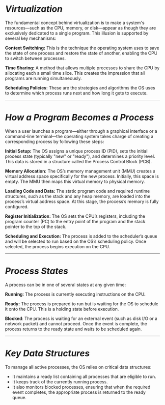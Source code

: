 # *Virtualization*

The fundamental concept behind virtualization is to make a system's resources—such as the CPU, memory, or disk—appear as though they are exclusively dedicated to a single program. This illusion is supported by several key mechanisms:

**Context Switching:** This is the technique the operating system uses to save the state of one process and restore the state of another, enabling the CPU to switch between processes.

**Time Sharing:** A method that allows multiple processes to share the CPU by allocating each a small time slice. This creates the impression that all programs are running simultaneously.

**Scheduling Policies:** These are the strategies and algorithms the OS uses to determine which process runs next and how long it gets to execute.

---

# *How a Program Becomes a Process*

When a user launches a program—either through a graphical interface or a command-line terminal—the operating system takes charge of creating a corresponding process by following these steps:

**Initial Setup:** The OS assigns a unique process ID (PID), sets the initial process state (typically "new" or "ready"), and determines a priority level. This data is stored in a structure called the Process Control Block (PCB).

**Memory Allocation:** The OS’s memory management unit (MMU) creates a virtual address space specifically for the new process. Initially, this space is empty. The MMU then maps this virtual memory to physical memory.

**Loading Code and Data:** The static program code and required runtime structures, such as the stack and any heap memory, are loaded into the process’s virtual address space. At this stage, the process’s memory is fully configured.

**Register Initialization:** The OS sets the CPU’s registers, including the program counter (PC) to the entry point of the program and the stack pointer to the top of the stack.

**Scheduling and Execution:** The process is added to the scheduler’s queue and will be selected to run based on the OS’s scheduling policy. Once selected, the process begins execution on the CPU.

---

# *Process States*

A process can be in one of several states at any given time:

**Running**: The process is currently executing instructions on the CPU.

**Ready:** The process is prepared to run but is waiting for the OS to schedule it onto the CPU. This is a holding state before execution.

**Blocked**: The process is waiting for an external event (such as disk I/O or a network packet) and cannot proceed. Once the event is complete, the process returns to the ready state and waits to be scheduled again.

---

# *Key Data Structures*

To manage all active processes, the OS relies on critical data structures:

- It maintains a ready list containing all processes that are eligible to run.
- It keeps track of the currently running process.
- It also monitors blocked processes, ensuring that when the required event completes, the appropriate process is returned to the ready queue.
